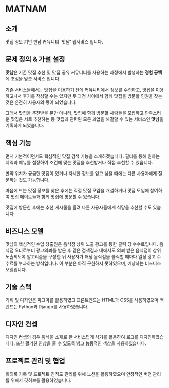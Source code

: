 # MATNAM

## 소개
맛집 정보 기반 만남 커뮤니티 '맛남' 웹서비스 입니다.

## 문제 정의 & 가설 설정

 **맛남**은 기존 맛집 추천 및 맛집 공유 커뮤니티를 사용하는 과정에서 발생하는 **경험 공백**에 초점을 맞춘 서비스 입니다.

 기존 서비스들에서는 맛집을 이용하기 전에 커뮤니티에서 정보를 수집하고, 맛집을 이용하고나서 후기를 작성할 수는 있지만 두 과정 사이에서 함께 맛집을 방문할 인원을 찾는 것은 온전히 사용자의 몫이 되었습니다.

 그래서 맛집을 추천받을 뿐만 아니라, 맛집에 함께 방문할 사람들을 모집하고 만족스러운 맛집은 서로 추천하는 등 맛집과 관련된 모든 과업을 해결할 수 있는 서비스인 **맛남**을 기획하게 되었습니다.


## 핵심 기능

먼저 기본적이면서도 핵심적인 맛집 검색 기능을 소개하겠습니다. 필터를 통해 원하는 지역과 메뉴를 설정하여 조건에 맞는 맛집을 추천받거나 직접 추천할 수 있습니다.

만약 위치가 궁금한 맛집이 있거나 자세한 정보를 얻고 싶을 때에는 다른 사용자에게 질문하는 것도 가능합니다.

마음에 드는 맛집 정보를 찾은 후에는 직접 맛집 모임을 개설하거나 맛집 모임에 참여하여 맛집 메이트들과 함께 맛집에 방문할 수 있습니다.

맛집에 방문한 후에는 추천 게시물을 올려 다른 사용자들에게 식당을 추천할 수도 있습니다.


## 비즈니스 모델

맛남의 핵심적인 수입 창출원은 음식점 상위 노출 광고를 통한 클릭 당 수수료입니다. 음식점 오너로부터 광고의뢰를 받은 후 같은 검색결과 내에서도 의뢰 받은 음식점이 상위 노출되도록 알고리즘을 구성한 뒤 사용자가 해당 음식점을 클릭할 때마다 일정 광고 수수료를 부과하는 방식입니다.
이 부분은 아직 구현하지 못하였으며, 예상하는 비즈니스 모델입니다.

## 기술 스택

기획 및 디자인은 피그마를 활용하였고 프론트엔드는 HTML과 CSS를 사용하였으며 백엔드는 Python과 Django를 사용하였습니다.


## 디자인 컨셉

디자인 컨셉의 경우 음식을 소재로 한 서비스답게 식기를 활용하여 로고를 디자인하였습니다. 또한 활기찬 인상을 줄 수 있도록 밝고 능동적인 색상을 사용하였습니다.


## 프로젝트 관리 및 협업

회의록 기록 및 프로젝트 진척도 관리를 위해 노션을 활용하였으며 안정적인 버전 관리를 위해서 깃허브를 활용하였습니다.
